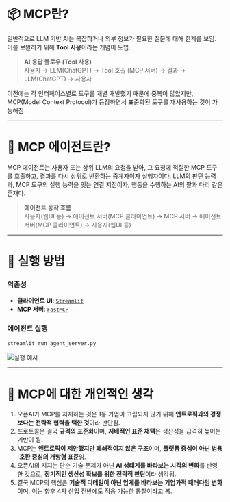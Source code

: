 # 📦 MCP란?

일반적으로 LLM 기반 AI는 복잡하거나 외부 정보가 필요한 질문에 대해 한계를 보임. 이를 보완하기 위해 **Tool 사용**이라는 개념이 도입.

> **AI 응답 플로우 (Tool 사용)**  
> 사용자 → LLM(ChatGPT) → Tool 호출 (MCP 서버) → 결과 → LLM(ChatGPT) → 사용자

이전에는 각 인터페이스별로 도구를 개별 개발했기 때문에 중복이 많았지만, MCP(Model Context Protocol)가 등장하면서 표준화된 도구를 재사용하는 것이 가능해짐

---

# 🤖 MCP 에이전트란?

MCP 에이전트는 사용자 또는 상위 LLM의 요청을 받아, 그 요청에 적절한 MCP 도구를 호출하고, 결과를 다시 상위로 반환하는 중계자이자 실행자이다.
LLM의 판단 능력과, MCP 도구의 실행 능력을 잇는 연결 지점이자, 행동을 수행하는 AI의 팔과 다리 같은 존재다.

> **에이전트 동작 흐름**  
> 사용자(웹UI 등) → 에이전트 서버(MCP 클라이언트) → MCP 서버 → 에이전트 서버(MCP 클라이언트) → 사용자(웹UI 등)

---

# 🚀 실행 방법

### 의존성

- **클라이언트 UI**: [`Streamlit`](https://streamlit.io/)
- **MCP 서버**: [`FastMCP`](https://github.com/anthropic-ai/fastmcp)

### 에이전트 실행

```bash
streamlit run agent_server.py
````

![실행 예시](video/demo.gif)

---

# 💭 MCP에 대한 개인적인 생각

1. 오픈AI가 MCP를 지지하는 것은 1등 기업이 고립되지 않기 위해 **앤트로픽과의 경쟁보다는 전략적 협력을 택한 것**이라 판단됨.
2. 프로토콜은 결국 **규격의 표준화**이며, **지배적인 표준 채택**은 생산성을 급격히 높이는 기반이 됨.
3. MCP는 **앤트로픽이 제안했지만 폐쇄적이지 않은 구조**이며, **플랫폼 중심이 아닌 범용·호환 중심의 개방형 표준**임.
4. 오픈AI의 지지는 단순 기술 문제가 아닌 **AI 생태계를 바라보는 시각의 변화**를 반영한 것으로, **장기적인 생산성 확보를 위한 전략적 판단**이라 생각됨.
5. 결국 MCP의 핵심은 **기술적 디테일이 아닌 업계를 바라보는 기업가적 패러다임 변화**이며, 이는 향후 4차 산업 전반에도 적용 가능한 통찰이라고 봄.
